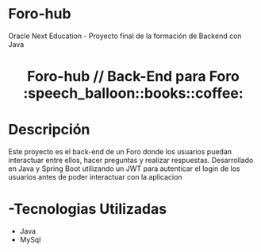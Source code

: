 # Foro-hub
Oracle Next Education - Proyecto final de la formación de Backend con Java 



<h1 align="center"> Foro-hub // Back-End para Foro :speech_balloon::books::coffee: </h1>






# Descripción
Este proyecto es el back-end de un Foro donde los usuarios puedan interactuar entre ellos, hacer preguntas y realizar respuestas. Desarrollado en Java y Spring Boot utilizando un JWT para autenticar el login de los usuarios antes de poder interactuar con la aplicacion


# -Tecnologias Utilizadas
- Java
- MySql


